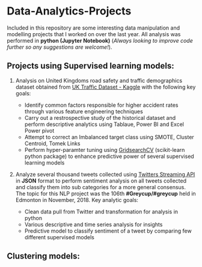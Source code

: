 # Data-Analytics-Projects

Included in this repository are some interesting data manipulation and modelling projects that I worked on over the last year. All analysis was performed in **python (Jupyter Notebook)** (*Always looking to improve code further so any suggestions are welcome!*).

## Projects using Supervised learning models: 

1. Analysis on United Kingdoms road safety and traffic demographics dataset obtained from [UK Traffic Dataset - Kaggle](https://www.kaggle.com/tsiaras/uk-road-safety-accidents-and-vehicles#Accident_Information.csv) with the following key goals: 
    * Identify common factors responsible for higher accident rates through various feature engineering techniques
    * Carry out a restrospective study of the historical dataset and perform descriptive analytics using Tablaue, Power BI and Excel Power pivot
    * Attempt to correct an Imbalanced target class using SMOTE, Cluster Centroid, Tomek Links
    * Perform hyper-paramter tuning using [GridsearchCV](https://scikit-learn.org/stable/modules/grid_search.html) (scikit-learn python package) to enhance predictive power of several supervised learning models

2. Analyze several thousand tweets collected using [Twitters Streaming API](http://docs.tweepy.org/en/v3.5.0/api.html) in **JSON** format to perform sentiment analysis on all tweets collected and classify them into sub categories for a more general consensus. The topic for this NLP project was the 106th **#Greycup/#greycup** held in Edmonton in November, 2018. Key analytic goals:
    * Clean data pull from Twitter and transformation for analysis in python
    * Various descriptive and time series analysis for insights 
    * Predictive model to classify sentiment of a tweet by comparing few different supervised models
 
 
 
## Clustering models:

   
 
    

